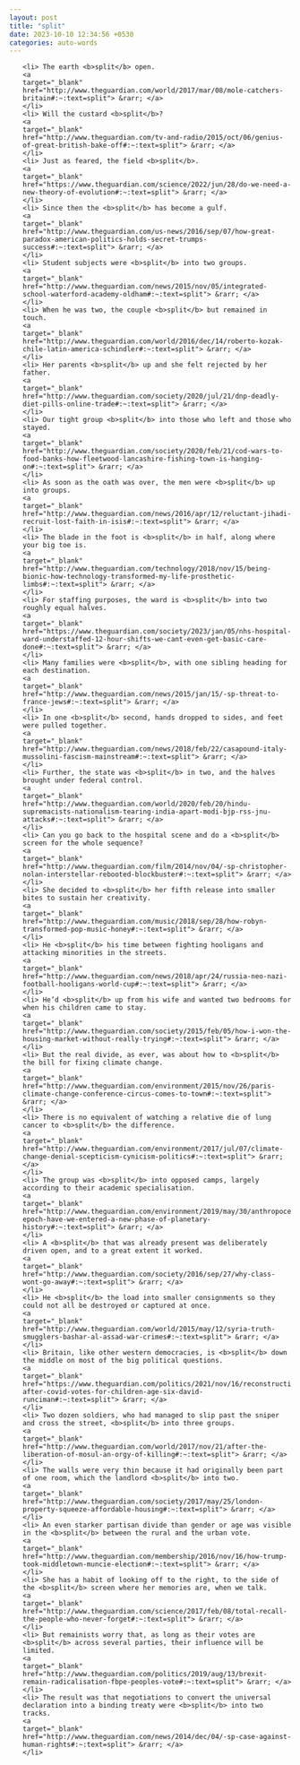 ```yaml
---
layout: post
title: "split"
date: 2023-10-10 12:34:56 +0530
categories: auto-words
---
```

<ol>

    <li> The earth <b>split</b> open.
    <a 
    target="_blank" 
    href="http://www.theguardian.com/world/2017/mar/08/mole-catchers-britain#:~:text=split"> &rarr; </a>
    </li>
    <li> Will the custard <b>split</b>?
    <a 
    target="_blank" 
    href="http://www.theguardian.com/tv-and-radio/2015/oct/06/genius-of-great-british-bake-off#:~:text=split"> &rarr; </a>
    </li>
    <li> Just as feared, the field <b>split</b>.
    <a 
    target="_blank" 
    href="https://www.theguardian.com/science/2022/jun/28/do-we-need-a-new-theory-of-evolution#:~:text=split"> &rarr; </a>
    </li>
    <li> Since then the <b>split</b> has become a gulf.
    <a 
    target="_blank" 
    href="http://www.theguardian.com/us-news/2016/sep/07/how-great-paradox-american-politics-holds-secret-trumps-success#:~:text=split"> &rarr; </a>
    </li>
    <li> Student subjects were <b>split</b> into two groups.
    <a 
    target="_blank" 
    href="http://www.theguardian.com/news/2015/nov/05/integrated-school-waterford-academy-oldham#:~:text=split"> &rarr; </a>
    </li>
    <li> When he was two, the couple <b>split</b> but remained in touch.
    <a 
    target="_blank" 
    href="http://www.theguardian.com/world/2016/dec/14/roberto-kozak-chile-latin-america-schindler#:~:text=split"> &rarr; </a>
    </li>
    <li> Her parents <b>split</b> up and she felt rejected by her father.
    <a 
    target="_blank" 
    href="http://www.theguardian.com/society/2020/jul/21/dnp-deadly-diet-pills-online-trade#:~:text=split"> &rarr; </a>
    </li>
    <li> Our tight group <b>split</b> into those who left and those who stayed.
    <a 
    target="_blank" 
    href="http://www.theguardian.com/society/2020/feb/21/cod-wars-to-food-banks-how-fleetwood-lancashire-fishing-town-is-hanging-on#:~:text=split"> &rarr; </a>
    </li>
    <li> As soon as the oath was over, the men were <b>split</b> up into groups.
    <a 
    target="_blank" 
    href="http://www.theguardian.com/news/2016/apr/12/reluctant-jihadi-recruit-lost-faith-in-isis#:~:text=split"> &rarr; </a>
    </li>
    <li> The blade in the foot is <b>split</b> in half, along where your big toe is.
    <a 
    target="_blank" 
    href="http://www.theguardian.com/technology/2018/nov/15/being-bionic-how-technology-transformed-my-life-prosthetic-limbs#:~:text=split"> &rarr; </a>
    </li>
    <li> For staffing purposes, the ward is <b>split</b> into two roughly equal halves.
    <a 
    target="_blank" 
    href="https://www.theguardian.com/society/2023/jan/05/nhs-hospital-ward-understaffed-12-hour-shifts-we-cant-even-get-basic-care-done#:~:text=split"> &rarr; </a>
    </li>
    <li> Many families were <b>split</b>, with one sibling heading for each destination.
    <a 
    target="_blank" 
    href="http://www.theguardian.com/news/2015/jan/15/-sp-threat-to-france-jews#:~:text=split"> &rarr; </a>
    </li>
    <li> In one <b>split</b> second, hands dropped to sides, and feet were pulled together.
    <a 
    target="_blank" 
    href="http://www.theguardian.com/news/2018/feb/22/casapound-italy-mussolini-fascism-mainstream#:~:text=split"> &rarr; </a>
    </li>
    <li> Further, the state was <b>split</b> in two, and the halves brought under federal control.
    <a 
    target="_blank" 
    href="http://www.theguardian.com/world/2020/feb/20/hindu-supremacists-nationalism-tearing-india-apart-modi-bjp-rss-jnu-attacks#:~:text=split"> &rarr; </a>
    </li>
    <li> Can you go back to the hospital scene and do a <b>split</b> screen for the whole sequence?
    <a 
    target="_blank" 
    href="http://www.theguardian.com/film/2014/nov/04/-sp-christopher-nolan-interstellar-rebooted-blockbuster#:~:text=split"> &rarr; </a>
    </li>
    <li> She decided to <b>split</b> her fifth release into smaller bites to sustain her creativity.
    <a 
    target="_blank" 
    href="http://www.theguardian.com/music/2018/sep/28/how-robyn-transformed-pop-music-honey#:~:text=split"> &rarr; </a>
    </li>
    <li> He <b>split</b> his time between fighting hooligans and attacking minorities in the streets.
    <a 
    target="_blank" 
    href="http://www.theguardian.com/news/2018/apr/24/russia-neo-nazi-football-hooligans-world-cup#:~:text=split"> &rarr; </a>
    </li>
    <li> He’d <b>split</b> up from his wife and wanted two bedrooms for when his children came to stay.
    <a 
    target="_blank" 
    href="http://www.theguardian.com/society/2015/feb/05/how-i-won-the-housing-market-without-really-trying#:~:text=split"> &rarr; </a>
    </li>
    <li> But the real divide, as ever, was about how to <b>split</b> the bill for fixing climate change.
    <a 
    target="_blank" 
    href="http://www.theguardian.com/environment/2015/nov/26/paris-climate-change-conference-circus-comes-to-town#:~:text=split"> &rarr; </a>
    </li>
    <li> There is no equivalent of watching a relative die of lung cancer to <b>split</b> the difference.
    <a 
    target="_blank" 
    href="http://www.theguardian.com/environment/2017/jul/07/climate-change-denial-scepticism-cynicism-politics#:~:text=split"> &rarr; </a>
    </li>
    <li> The group was <b>split</b> into opposed camps, largely according to their academic specialisation.
    <a 
    target="_blank" 
    href="http://www.theguardian.com/environment/2019/may/30/anthropocene-epoch-have-we-entered-a-new-phase-of-planetary-history#:~:text=split"> &rarr; </a>
    </li>
    <li> A <b>split</b> that was already present was deliberately driven open, and to a great extent it worked.
    <a 
    target="_blank" 
    href="http://www.theguardian.com/society/2016/sep/27/why-class-wont-go-away#:~:text=split"> &rarr; </a>
    </li>
    <li> He <b>split</b> the load into smaller consignments so they could not all be destroyed or captured at once.
    <a 
    target="_blank" 
    href="http://www.theguardian.com/world/2015/may/12/syria-truth-smugglers-bashar-al-assad-war-crimes#:~:text=split"> &rarr; </a>
    </li>
    <li> Britain, like other western democracies, is <b>split</b> down the middle on most of the big political questions.
    <a 
    target="_blank" 
    href="https://www.theguardian.com/politics/2021/nov/16/reconstruction-after-covid-votes-for-children-age-six-david-runciman#:~:text=split"> &rarr; </a>
    </li>
    <li> Two dozen soldiers, who had managed to slip past the sniper and cross the street, <b>split</b> into three groups.
    <a 
    target="_blank" 
    href="http://www.theguardian.com/world/2017/nov/21/after-the-liberation-of-mosul-an-orgy-of-killing#:~:text=split"> &rarr; </a>
    </li>
    <li> The walls were very thin because it had originally been part of one room, which the landlord <b>split</b> into two.
    <a 
    target="_blank" 
    href="http://www.theguardian.com/society/2017/may/25/london-property-squeeze-affordable-housing#:~:text=split"> &rarr; </a>
    </li>
    <li> An even starker partisan divide than gender or age was visible in the <b>split</b> between the rural and the urban vote.
    <a 
    target="_blank" 
    href="http://www.theguardian.com/membership/2016/nov/16/how-trump-took-middletown-muncie-election#:~:text=split"> &rarr; </a>
    </li>
    <li> She has a habit of looking off to the right, to the side of the <b>split</b> screen where her memories are, when we talk.
    <a 
    target="_blank" 
    href="http://www.theguardian.com/science/2017/feb/08/total-recall-the-people-who-never-forget#:~:text=split"> &rarr; </a>
    </li>
    <li> But remainists worry that, as long as their votes are <b>split</b> across several parties, their influence will be limited.
    <a 
    target="_blank" 
    href="http://www.theguardian.com/politics/2019/aug/13/brexit-remain-radicalisation-fbpe-peoples-vote#:~:text=split"> &rarr; </a>
    </li>
    <li> The result was that negotiations to convert the universal declaration into a binding treaty were <b>split</b> into two tracks.
    <a 
    target="_blank" 
    href="http://www.theguardian.com/news/2014/dec/04/-sp-case-against-human-rights#:~:text=split"> &rarr; </a>
    </li>